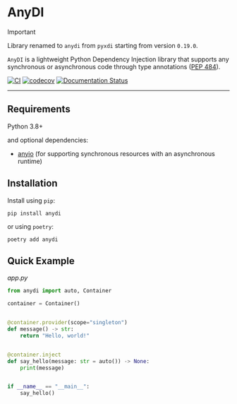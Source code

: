 # AnyDI

> [!IMPORTANT]
> Library renamed to `anydi` from `pyxdi` starting from version `0.19.0`.

`AnyDI` is a lightweight Python Dependency Injection library that supports any synchronous or asynchronous code through type annotations ([PEP 484](https://peps.python.org/pep-0484/)).

[![CI](https://github.com/antonrh/anydi/actions/workflows/ci.yml/badge.svg)](https://github.com/antonrh/anydi/actions/workflows/ci.yml)
[![codecov](https://codecov.io/gh/antonrh/anydi/branch/main/graph/badge.svg?token=67CLD19I0C)](https://codecov.io/gh/antonrh/anydi)
[![Documentation Status](https://readthedocs.org/projects/anydi/badge/?version=latest)](https://anydi.readthedocs.io/en/latest/?badge=latest)

---

## Requirements

Python 3.8+

and optional dependencies:

* [anyio](https://github.com/agronholm/anyio) (for supporting synchronous resources with an asynchronous runtime)


## Installation

Install using `pip`:

```shell
pip install anydi
```

or using `poetry`:

```shell
poetry add anydi
```

## Quick Example

*app.py*

```python
from anydi import auto, Container

container = Container()


@container.provider(scope="singleton")
def message() -> str:
    return "Hello, world!"


@container.inject
def say_hello(message: str = auto()) -> None:
    print(message)


if __name__ == "__main__":
    say_hello()
```
